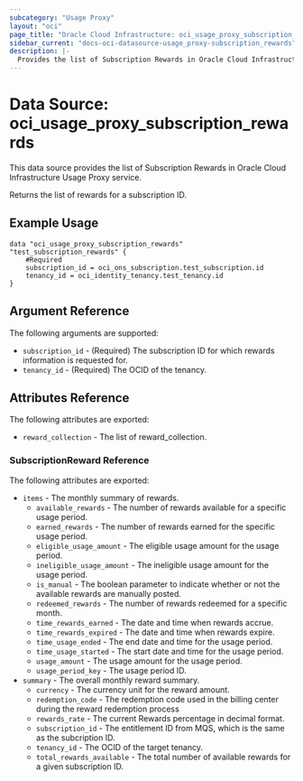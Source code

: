 ```yaml
---
subcategory: "Usage Proxy"
layout: "oci"
page_title: "Oracle Cloud Infrastructure: oci_usage_proxy_subscription_rewards"
sidebar_current: "docs-oci-datasource-usage_proxy-subscription_rewards"
description: |-
  Provides the list of Subscription Rewards in Oracle Cloud Infrastructure Usage Proxy service
---
```


# Data Source: oci_usage_proxy_subscription_rewards
This data source provides the list of Subscription Rewards in Oracle Cloud Infrastructure Usage Proxy service.

Returns the list of rewards for a subscription ID.


## Example Usage

```hcl
data "oci_usage_proxy_subscription_rewards" "test_subscription_rewards" {
	#Required
	subscription_id = oci_ons_subscription.test_subscription.id
	tenancy_id = oci_identity_tenancy.test_tenancy.id
}
```

## Argument Reference

The following arguments are supported:

* `subscription_id` - (Required) The subscription ID for which rewards information is requested for.
* `tenancy_id` - (Required) The OCID of the tenancy.


## Attributes Reference

The following attributes are exported:

* `reward_collection` - The list of reward_collection.

### SubscriptionReward Reference

The following attributes are exported:

* `items` - The monthly summary of rewards.
	* `available_rewards` - The number of rewards available for a specific usage period.
	* `earned_rewards` - The number of rewards earned for the specific usage period.
	* `eligible_usage_amount` - The eligible usage amount for the usage period. 
	* `ineligible_usage_amount` - The ineligible usage amount for the usage period. 
	* `is_manual` - The boolean parameter to indicate whether or not the available rewards are manually posted.
	* `redeemed_rewards` - The number of rewards redeemed for a specific month.
	* `time_rewards_earned` - The date and time when rewards accrue. 
	* `time_rewards_expired` - The date and time when rewards expire.
	* `time_usage_ended` - The end date and time for the usage period. 
	* `time_usage_started` - The start date and time for the usage period. 
	* `usage_amount` - The usage amount for the usage period. 
	* `usage_period_key` - The usage period ID. 
* `summary` - The overall monthly reward summary.
	* `currency` - The currency unit for the reward amount.
	* `redemption_code` - The redemption code used in the billing center during the reward redemption process
	* `rewards_rate` - The current Rewards percentage in decimal format.
	* `subscription_id` - The entitlement ID from MQS, which is the same as the subcription ID.
	* `tenancy_id` - The OCID of the target tenancy.
	* `total_rewards_available` - The total number of available rewards for a given subscription ID.

